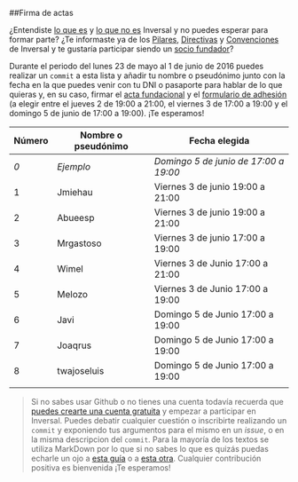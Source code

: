 ##Firma de actas

¿Entendiste [lo que es](https://github.com/inversal/Inversal-Org/blob/master/Bienvenida_a_Inversal.md) y [lo que no es](https://github.com/inversal/Inversal-Org/blob/master/Lo_que_Inversal_no_es.md) Inversal y no puedes esperar para formar parte? ¿Te informaste ya de los [Pilares](https://github.com/inversal/Inversal-Org/blob/master/Pilares_fundacionales.md), [Directivas](https://github.com/inversal/Inversal-Org/tree/master/Directivas) y [Convenciones](https://github.com/inversal/Inversal-Org/tree/master/Convenciones) de Inversal y te gustaría participar siendo un [socio fundador](https://github.com/inversal/Inversal-Org/blob/master/Directivas/Directiva_de_Participaci%C3%B3n.md)? 

Durante el periodo del lunes 23 de mayo al 1 de junio de 2016 puedes realizar un `commit` a esta lista y añadir tu nombre o pseudónimo junto con la fecha en la que puedes venir con tu DNI o pasaporte para hablar de lo que quieras y, en su caso, firmar el [acta fundacional](https://github.com/inversal/Inversal-Org/blob/master/meta.Inversal.LINK/Asociacion%20Autonomica/Estatutos/Acta%20Fundacional.doc?raw=true) y el [formulario de adhesión](https://github.com/inversal/Inversal-Org/blob/master/meta.Inversal.LINK/Formulario_de_Adhesion.md) (a elegir entre el jueves 2 de 19:00 a 21:00, el viernes 3 de 17:00 a 19:00 y el domingo 5 de junio de 17:00 a 19:00). ¡Te esperamos!

|Número|Nombre o pseudónimo|Fecha elegida|
| ------------- | ------------- | ------------- |
|_0_|_Ejemplo_|_Domingo 5 de junio de 17:00 a 19:00_|
|1|Jmiehau|Viernes 3 de junio 19:00 a 21:00|
|2|Abueesp|Viernes 3 de junio 19:00 a 21:00|
|3|Mrgastoso|Viernes 3 de junio 17:00 a 19:00|
|4|Wimel|Viernes 3 de Junio 17:00 a 21:00|
|5|Melozo|Viernes 3 de Junio 17:00 a 19:00|
|6|Javi|Domingo 5 de Junio 17:00 a 19:00|
|7|Joaqrus|Domingo 5 de Junio 17:00 a 19:00|
|8|twajoseluis|Domingo 5 de Junio 17:00 a 19:00|
||||

> Si no sabes usar Github o no tienes una cuenta todavía recuerda que [puedes crearte una cuenta gratuita](https://conociendogithub.readthedocs.io/en/latest/data/dinamica-de-uso/) y empezar a participar en Inversal. Puedes debatir cualquier cuestión o inscribirte realizando un `commit` y exponiendo tus argumentos para el mismo en un *issue*, o en la misma descripcion del `commit`. Para la mayoría de los textos se utiliza MarkDown por lo que si no sabes lo que es quizás puedas echarle un ojo a [esta guía](https://help.github.com/categories/writing-on-github/) o a [esta otra](https://guides.github.com/features/mastering-markdown/). Cualquier contribución positiva es bienvenida ¡Te esperamos!
